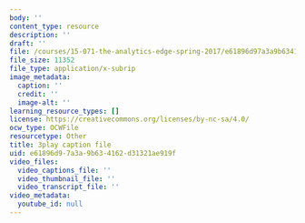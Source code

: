```yaml
---
body: ''
content_type: resource
description: ''
draft: ''
file: /courses/15-071-the-analytics-edge-spring-2017/e61896d97a3a9b634162d31321ae919f_8hBr-bpykso.srt
file_size: 11352
file_type: application/x-subrip
image_metadata:
  caption: ''
  credit: ''
  image-alt: ''
learning_resource_types: []
license: https://creativecommons.org/licenses/by-nc-sa/4.0/
ocw_type: OCWFile
resourcetype: Other
title: 3play caption file
uid: e61896d9-7a3a-9b63-4162-d31321ae919f
video_files:
  video_captions_file: ''
  video_thumbnail_file: ''
  video_transcript_file: ''
video_metadata:
  youtube_id: null
---
```

